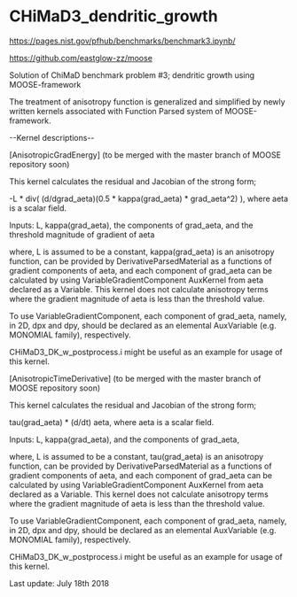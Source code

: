 # CHiMaD3_dendritic_growth
https://pages.nist.gov/pfhub/benchmarks/benchmark3.ipynb/

https://github.com/eastglow-zz/moose

Solution of ChiMaD benchmark problem #3; dendritic growth using MOOSE-framework

The treatment of anisotropy function is generalized and simplified by newly written kernels associated with Function Parsed system of MOOSE-framework.

--Kernel descriptions--

[AnisotropicGradEnergy] (to be merged with the master branch of MOOSE repository soon)

This kernel calculates the residual and Jacobian of the strong form;

 -L * div( (d/dgrad_aeta)(0.5 * kappa(grad_aeta) * grad_aeta^2) ), where aeta is a scalar field.

 Inputs: L, kappa(grad_aeta), the components of grad_aeta, and the threshold magnitude of gradient of aeta

 where, L is assumed to be a constant, kappa(grad_aeta) is an anisotropy function, can be provided by DerivativeParsedMaterial as a functions of gradient components of aeta, and each component of grad_aeta can be calculated by using VariableGradientComponent AuxKernel from aeta declared as a Variable.
 This kernel does not calculate anisotropy terms where the gradient magnitude of aeta is less than the threshold value.

 To use VariableGradientComponent, each component of grad_aeta, namely, in 2D, dpx and dpy, should be declared as an elemental AuxVariable (e.g. MONOMIAL family), respectively.

 CHiMaD3_DK_w_postprocess.i might be useful as an example for usage of this kernel.


[AnisotropicTimeDerivative] (to be merged with the master branch of MOOSE repository soon)

This kernel calculates the residual and Jacobian of the strong form;

tau(grad_aeta) * (d/dt) aeta, where aeta is a scalar field.

 Inputs: L, kappa(grad_aeta), and the components of grad_aeta,

 where, L is assumed to be a constant, tau(grad_aeta) is an anisotropy function, can be provided by DerivativeParsedMaterial as a functions of gradient components of aeta, and each component of grad_aeta can be calculated by using VariableGradientComponent AuxKernel from aeta declared as a Variable.
 This kernel does not calculate anisotropy terms where the gradient magnitude of aeta is less than the threshold value.

 To use VariableGradientComponent, each component of grad_aeta, namely, in 2D, dpx and dpy, should be declared as an elemental AuxVariable (e.g. MONOMIAL family), respectively.

 CHiMaD3_DK_w_postprocess.i might be useful as an example for usage of this kernel.
 
 Last update: July 18th 2018
